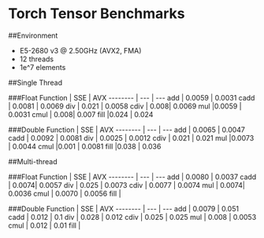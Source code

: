 # Torch Tensor Benchmarks
##Environment
- E5-2680 v3 @ 2.50GHz (AVX2, FMA)
- 12 threads
- 1e^7 elements

##Single Thread

###Float
Function | SSE | AVX 
-------- | --- | --- 
add | 0.0059 | 0.0031 
cadd | 0.0081 | 0.0069
div | 0.021 | 0.0058
cdiv | 0.008| 0.0069
mul |0.0059 | 0.0031
cmul | 0.008| 0.007
fill |0.024 | 0.024

###Double
Function | SSE | AVX
-------- | --- | ---
add | 0.0065 | 0.0047
cadd | 0.0092 | 0.0081
div | 0.0025 | 0.0012
cdiv | 0.021 | 0.021
mul |0.0073 | 0.0044
cmul |0.001 | 0.0081
fill |0.038 | 0.036

##Multi-thread

###Float
Function | SSE | AVX 
-------- | --- | --- 
add | 0.0080 | 0.0037
cadd | 0.0074| 0.0057
div | 0.025 | 0.0073
cdiv | 0.0077 | 0.0074
mul | 0.0074| 0.0036
cmul | 0.0070 | 0.0056
fill |

###Double
Function | SSE | AVX 
-------- | --- | --- 
add | 0.0079 | 0.051 
cadd | 0.012 | 0.1
div | 0.028 | 0.012
cdiv | 0.025 | 0.025
mul | 0.008 | 0.0053
cmul | 0.012 | 0.01
fill |
